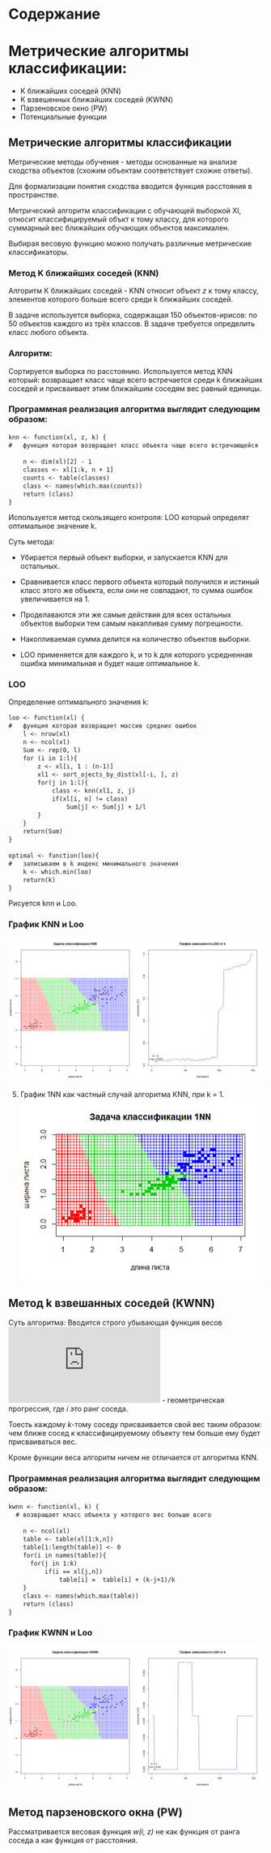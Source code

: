 # Содержание

# Метрические алгоритмы классификации:
* K ближайших соседей (KNN)
* K взвешенных ближайших соседей (KWNN)
* Парзеновское окно (PW)
* Потенциальные функции 

## Метрические алгоритмы классификации

 Метрические методы обучения - методы основанные на анализе сходства объектов (схожим объектам соответствует схожие ответы).
 
 Для формализации понятия сходства вводится функция расстояния в пространстве.
 
 Метрический алгоритм классификации с обучающей выборкой Xl, относит классифицируемый объкт к тому классу, для которого суммарный вес ближайших обучающих объектов максимален.

 Выбирая весовую функцию можно получать различные метрические классификаторы.
 
### Метод K ближайших соседей (KNN)

Алгоритм К ближайших соседей - KNN относит объект *z* к тому классу, элементов которого больше всего среди k ближайших соседей. 

В задаче используется выборка, содержащая 150 объектов-ирисов:
по 50 объектов каждого из трёх классов. В задаче требуется определить класс любого объекта.


### Алгоритм:
 Сортируется выборка по расстоянию.
 Используется метод KNN который: возвращает класс чаще всего встречается среди k ближайших соседей и присваивает этим ближайшим соседям вес равный единицы.

### Программная реализация алгоритма выглядит следующим образом:
    knn <- function(xl, z, k) {	  
	#	функция которая возвращает класс объекта чаще всего встречающейся
	      
		n <- dim(xl)[2] - 1 
		classes <- xl[1:k, n + 1] 
		counts <- table(classes) 
		class <- names(which.max(counts)) 
		return (class)	  
	}

 Используется метод скользящего контроля: LOO который определят оптимальное значение k. 
 
 Суть метода:

* Убирается первый объект выборки, и запускается KNN для остальных. 

* Сравнивается класс первого объекта который получился и истиный класс этого же объекта, если они не совпадают, 
то сумма ошибок увеличивается на 1. 

* Проделаваются эти же самые действия для всех остальных объектов выборки тем самым накапливая сумму погрешности. 

* Накопливаемая сумма делится на количество объектов выборки. 

* LOO применяется для каждого k, и то k для которого усредненная ошибка минимальная и будет наше оптимальное k.

### LOO

Определение оптимального значения k:

    loo <- function(xl) {
	#	функция которая возвращает массив средних ошибок
		l <- nrow(xl)
		n <- ncol(xl)
		Sum <- rep(0, l)
		for (i in 1:l){
			z <- xl[i, 1 : (n-1)]
			xl1 <- sort_ojects_by_dist(xl[-i, ], z)		
			for(j in 1:l){
				class <- knn(xl1, z, j)	
				if(xl[i, n] != class) 
					Sum[j] <- Sum[j] + 1/l 	
			}
		}
		return(Sum)
	}

	optimal <- function(loo){
	#	записываем в k индекс минимального значения 
		k <- which.min(loo)
		return(k)
	}

 Рисуется knn и Loo.
	
###	График KNN и Loo
![](https://github.com/PavlovaJulia/R_Projects/blob/master/lab2/KNNandLOO.png)

5. График 1NN как частный случай алгоритма KNN, при k = 1.
![](https://github.com/PavlovaJulia/R_Projects/blob/master/lab1/1NN.png)

## Метод k взвешанных соседей (KWNN)

Суть алгоритма: 
Вводится строго убывающая функция весов ![](http://latex.codecogs.com/gif.latex?w%28i%29%20%3D%20%5Cfrac%7Bk%20&plus;%201%20-%20i%7D%7Bk%7D) - геометрическая 
прогрессия, где *i* это ранг соседа.

Тоесть каждому *k*-тому соседу присваивается свой вес таким образом: чем ближе сосед *к* классифицируемому объекту тем больше ему будет присваиваться вес. 

Кроме функции веса алгоритм ничем не отличается от алгоритма KNN.

### Программная реализация алгоритма выглядит следующим образом:

    kwnn <- function(xl, k) {	  
	  #	возвращает класс объекта у которого вес больше всего

        n <- ncol(xl)
        table <- table(xl[1:k,n])
        table[1:length(table)] <- 0
        for(i in names(table)){
          for(j in 1:k)
        	  if(i == xl[j,n]) 
        		  table[i] =  table[i] + (k-j+1)/k
	    }
        class <- names(which.max(table))
        return (class)	  
	}

### График KWNN и Loo 
![](https://github.com/PavlovaJulia/R_Projects/blob/master/lab2/KWNNandLOO.png)

## Метод парзеновского окна (PW)

Рассматривается весовая функция *w(i, z)* не как функция от ранга соседа а как функция от расстояния.
